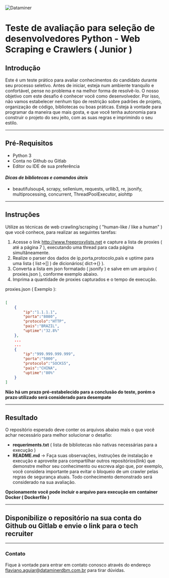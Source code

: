 ![Dataminer](http://www.dataminerdbm.com.br/wp-content/uploads/2020/10/logomarca-1x.png)

# Teste de avaliação para seleção de desenvolvedores Python - Web Scraping e Crawlers ( Junior )

## Introdução

Este é um teste prático para avaliar conhecimentos do candidato durante seu processo 
seletivo. Antes de iniciar, esteja num ambiente tranquilo e confortável, pense no problema e na melhor forma de resolvê-lo.
O nosso objetivo com este desafio é conhecer você como desenvolvedor. Por isso, não vamos estabelecer nenhum tipo de restrição sobre padrões de projeto, organização de código, bibliotecas ou boas práticas. Esteja à vontade para programar da maneira que mais gosta, e que você tenha autonomia para construir o projeto do seu jeito, com as suas regras e imprimindo o seu estilo.

---

## Pré-Requisitos

- Python 3
- Conta no Github ou Gitlab 
- Editor ou IDE de sua preferência 

#### ***Dicas de bibliotecas e comandos úteis***

- beautifulsoup4, scrapy, sellenium, requests, urllib3, re, jsonify, multiprocessing, concurrent, ThreadPoolExecutor, aiohttp

---

## Instruções

Utilize as técnicas de web crawling/scraping ( "human-like / like a human" ) que você conhece, para realizar as seguintes tarefas:

1) Acesse o link http://www.freeproxylists.net e capture a lista de proxies ( até a página 7 ), executando uma thread para cada página simultâneamente.
2) Realize o parser dos dados de ip,porta,protocolo,país e uptime para uma lista ( list->[] ) de dicionários( dict->{} ). 
3) Converta a lista em json formatado ( jsonify ) e salve em um arquivo ( proxies.json ), conforme exemplo abaixo.
3) Imprima a quantidade de proxies capturados e o tempo de execução.


proxies.json ( Exemplo ):

```json 

[
    {
        "ip":"1.1.1.1",
        "porta":"8080",
        "protocolo":"HTTP",
        "pais":"BRAZIL",
        "uptime":"32.8%"
    },
    ...
    ...
    {
        "ip":"999.999.999.999",
        "porta":"5000",
        "protocolo":"SOCKS5",
        "pais":"CHINA",
        "uptime":"80%"
    }
]
```

**Não há um prazo pré-estabelecido para a conclusão do teste, porém o prazo utilizado será considerado para desempate**

---

## Resultado

O repositório esperado deve conter os arquivos abaixo mais o que você achar necessário para melhor solucionar o desafio:

- **requeriments.txt** ( lista de bibliotecas não nativas necessárias para a execução )
- **README.md** -> Faça suas observações, instruções de instalação e execução e aproveite para compartilhar outros repositórios(link) que demonstre melhor seu conhecimento ou escreva algo que, por exemplo, você considera importante para evitar o bloqueio de um crawler pelas regras de segurança atuais. Todo conhecimento demonstrado será considerado na sua avaliação.

**Opcionamente você pode incluir o arquivo para execução em container Docker ( Dockerfile )** 

---

## **Disponibilize o repositório na sua conta do Github ou Gitlab e envie o link para o tech recruiter**
---
### Contato

Fique à vontade para entrar em contato conosco através do endereço flaviano.aguiar@dataminerdbm.com.br para tirar dúvidas. 
